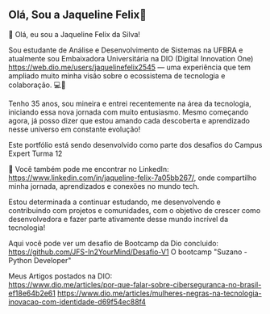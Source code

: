 ## Olá, Sou a Jaqueline Felix👋


👋 Olá, eu sou a Jaqueline Felix da Silva!

Sou estudante de Análise e Desenvolvimento de Sistemas na UFBRA e atualmente sou Embaixadora Universitária na DIO (Digital Innovation One) https://web.dio.me/users/jaquelinefelix2545 — uma experiência que tem ampliado muito minha visão sobre o ecossistema de tecnologia e colaboração. 💻🚀

Tenho 35 anos, sou mineira e entrei recentemente na área da tecnologia, iniciando essa nova jornada com muito entusiasmo. Mesmo começando agora, já posso dizer que estou amando cada descoberta e aprendizado nesse universo em constante evolução!

Este portfólio está sendo desenvolvido como parte dos desafios do Campus Expert Turma 12

📌 Você também pode me encontrar no LinkedIn: https://www.linkedin.com/in/jaqueline-felix-7a05bb267/, onde compartilho minha jornada, aprendizados e conexões no mundo tech.

Estou determinada a continuar estudando, me desenvolvendo e contribuindo com projetos e comunidades, com o objetivo de crescer como desenvolvedora e fazer parte ativamente desse mundo incrível da tecnologia!

Aqui você pode ver um desafio de Bootcamp da Dio concluido: https://github.com/JFS-In2YourMind/Desafio-V1 O bootcamp "Suzano - Python Developer" 

Meus Artigos postados na DIO:  
https://www.dio.me/articles/por-que-falar-sobre-ciberseguranca-no-brasil-ef18e64b2e61
https://www.dio.me/articles/mulheres-negras-na-tecnologia-inovacao-com-identidade-d69f54ec88f4
